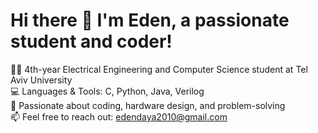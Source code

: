 # Hi there 👋 I'm Eden, a passionate student and coder!  

👩‍🎓 4th-year Electrical Engineering and Computer Science student at Tel Aviv University  
💻 Languages & Tools: C, Python, Java, Verilog  
🚀 Passionate about coding, hardware design, and problem-solving  
📫 Feel free to reach out: edendaya2010@gmail.com

